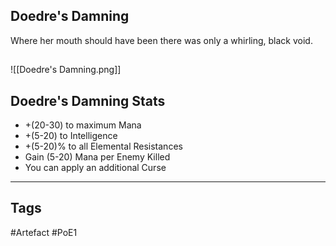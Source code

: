 ## Doedre's Damning
Where her mouth should have been there was only a whirling, black void.
##
![[Doedre's Damning.png]]
## Doedre's Damning Stats
- +(20-30) to maximum Mana
- +(5-20) to Intelligence
- +(5-20)% to all Elemental Resistances
- Gain (5-20) Mana per Enemy Killed
- You can apply an additional Curse


---
## Tags
#Artefact
#PoE1